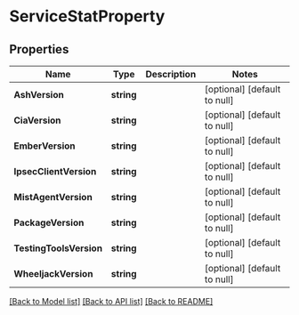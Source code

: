 # ServiceStatProperty

## Properties
Name | Type | Description | Notes
------------ | ------------- | ------------- | -------------
**AshVersion** | **string** |  | [optional] [default to null]
**CiaVersion** | **string** |  | [optional] [default to null]
**EmberVersion** | **string** |  | [optional] [default to null]
**IpsecClientVersion** | **string** |  | [optional] [default to null]
**MistAgentVersion** | **string** |  | [optional] [default to null]
**PackageVersion** | **string** |  | [optional] [default to null]
**TestingToolsVersion** | **string** |  | [optional] [default to null]
**WheeljackVersion** | **string** |  | [optional] [default to null]

[[Back to Model list]](../README.md#documentation-for-models) [[Back to API list]](../README.md#documentation-for-api-endpoints) [[Back to README]](../README.md)

